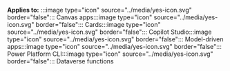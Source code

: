 **Applies to:** :::image type="icon" source="../media/yes-icon.svg" border="false"::: Canvas apps:::image type="icon" source="../media/yes-icon.svg" border="false"::: Cards:::image type="icon" source="../media/yes-icon.svg" border="false"::: Copilot Studio:::image type="icon" source="../media/yes-icon.svg" border="false"::: Model-driven apps:::image type="icon" source="../media/yes-icon.svg" border="false"::: Power Platform CLI:::image type="icon" source="../media/yes-icon.svg" border="false"::: Dataverse functions

